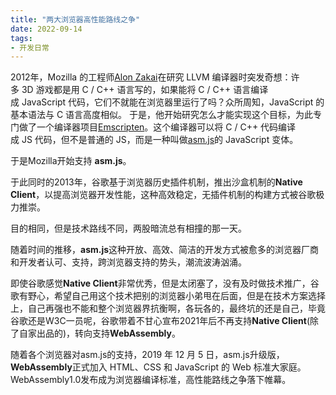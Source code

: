 ```yaml
---
title: "两大浏览器高性能路线之争"
date: 2022-09-14
tags: 
- 开发日常
---
```

2012年，Mozilla 的工程师[Alon Zakai](https://github.com/kripken)在研究 LLVM 编译器时突发奇想：许多 3D 游戏都是用 C / C++ 语言写的，如果能将 C / C++ 语言编译成 JavaScript 代码，它们不就能在浏览器里运行了吗？众所周知，JavaScript 的基本语法与 C 语言高度相似。
于是，他开始研究怎么才能实现这个目标，为此专门做了一个编译器项目[Emscripten](https://github.com/kripken/emscripten)。这个编译器可以将 C / C++ 代码编译成 JS 代码，但不是普通的 JS，而是一种叫做[asm.js](http://asmjs.org/)的 JavaScript 变体。

于是Mozilla开始支持 **asm.js**。

于此同时的2013年，谷歌基于浏览器历史插件机制，推出沙盒机制的**Native Client**，以提高浏览器开发性能，这种高效稳定，无插件机制的构建方式被谷歌极力推崇。



目的相同，但是技术路线不同，两股暗流总有相撞的那一天。

随着时间的推移，**asm.js**这种开放、高效、简洁的开发方式被愈多的浏览器厂商和开发者认可、支持，跨浏览器支持的势头，潮流波涛汹涌。

即使谷歌感觉**Native Client**非常优秀，但是太闭塞了，没有及时做技术推广，谷歌有野心，希望自己用这个技术把别的浏览器小弟甩在后面，但是在技术方案选择上，自己再强也不能和整个浏览器界抗衡啊，各玩各的，最终坑的还是自己，毕竟谷歌还是W3C一员呢，谷歌带着不甘心宣布2021年后不再支持**Native Client**(除了自家出品的)，转向支持**WebAssembly**。

随着各个浏览器对asm.js的支持，2019 年 12 月 5 日，asm.js升级版，**WebAssembly**正式加入 HTML、CSS 和 JavaScript 的 Web 标准大家庭。WebAssembly1.0发布成为浏览器编译标准，高性能路线之争落下帷幕。
